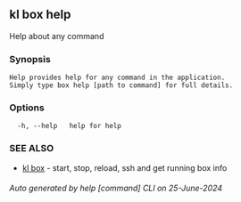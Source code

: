 ## kl box help

Help about any command

### Synopsis

```
Help provides help for any command in the application.
Simply type box help [path to command] for full details.
```

### Options

```
  -h, --help   help for help
```

### SEE ALSO

* [kl box](kl_box.md)  - start, stop, reload, ssh and get running box info

###### Auto generated by help [command] CLI on 25-June-2024
